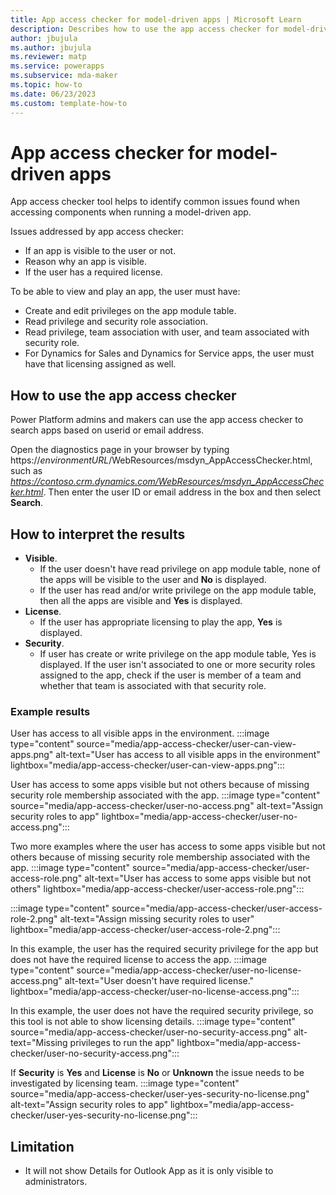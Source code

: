 ```yaml
---
title: App access checker for model-driven apps | Microsoft Learn
description: Describes how to use the app access checker for model-driven apps. 
author: jbujula
ms.author: jbujula
ms.reviewer: matp
ms.service: powerapps
ms.subservice: mda-maker
ms.topic: how-to
ms.date: 06/23/2023
ms.custom: template-how-to
---
```

# App access checker for model-driven apps

App access checker tool helps to identify common issues found when accessing components when running a model-driven app.

Issues addressed by app access checker:

- If an app is visible to the user or not.
- Reason why an app is visible.
- If the user has a required license.

To be able to view and play an app, the user must have:

- Create and edit privileges on the app module table.
- Read privilege and security role association. <!-- Read privilege on what? What does security role association mean? -->
- Read privilege, team association with user, and team associated with security role. <!-- Read privilege on what? What does team association with user and team association with role mean?  -->
- For Dynamics for Sales and Dynamics for Service apps, the user must have that licensing assigned as well.

## How to use the app access checker

Power Platform admins and makers can use the app access checker to search apps based on userid or email address.

Open the diagnostics page in your browser by typing https://*environmentURL*/WebResources/msdyn_AppAccessChecker.html, such as *https://contoso.crm.dynamics.com/WebResources/msdyn_AppAccessChecker.html*. Then enter the user ID or email address in the box and then select **Search**.

## How to interpret the results

- **Visible**.
   - If the user doesn't have read privilege on app module table, none of the apps will be visible to the user and **No** is displayed.
   - If the user has read and/or write privilege on the app module table, then all the apps are visible and **Yes** is displayed.
- **License**.
   - If the user has appropriate licensing to play the app, **Yes** is displayed.
- **Security**.
   - If user has create or write privilege on the app module table, Yes is displayed. If the user isn't associated to one or more security roles assigned to the app, check if the user is member of a team and whether that team is associated with that security role.

### Example results

User has access to all visible apps in the environment.
:::image type="content" source="media/app-access-checker/user-can-view-apps.png" alt-text="User has access to all visible apps in the environment" lightbox="media/app-access-checker/user-can-view-apps.png":::

User has access to some apps visible but not others because of missing security role membership associated with the app.
:::image type="content" source="media/app-access-checker/user-no-access.png" alt-text="Assign security roles to app" lightbox="media/app-access-checker/user-no-access.png":::

Two more examples where the user has access to some apps visible but not others because of missing security role membership associated with the app.
:::image type="content" source="media/app-access-checker/user-access-role.png" alt-text="User has access to some apps visible but not others" lightbox="media/app-access-checker/user-access-role.png":::

:::image type="content" source="media/app-access-checker/user-access-role-2.png" alt-text="Assign missing security roles to user" lightbox="media/app-access-checker/user-access-role-2.png":::

In this example, the user has the required security privilege for the app but does not have the required license to access the app.
:::image type="content" source="media/app-access-checker/user-no-license-access.png" alt-text="User doesn't have required license." lightbox="media/app-access-checker/user-no-license-access.png":::

In this example, the user does not have the required security privilege, so this tool is not able to show licensing details.
:::image type="content" source="media/app-access-checker/user-no-security-access.png" alt-text="Missing privileges to run the app" lightbox="media/app-access-checker/user-no-security-access.png":::

If **Security** is **Yes** and **License** is **No** or **Unknown** the issue needs to be investigated by licensing team. <!-- You mean contact Support? -->
:::image type="content" source="media/app-access-checker/user-yes-security-no-license.png" alt-text="Assign security roles to app" lightbox="media/app-access-checker/user-yes-security-no-license.png":::

## Limitation

- It will not show Details for Outlook App as it is only visible to administrators.
